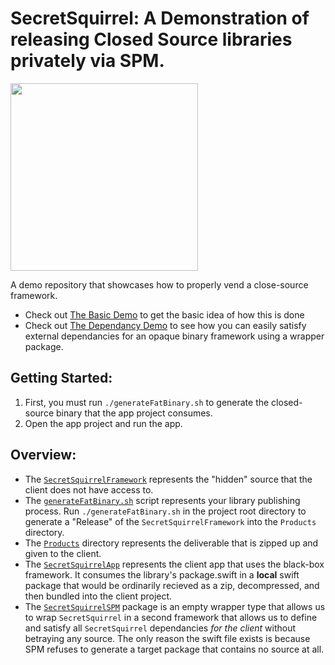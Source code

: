 # SecretSquirrel: A Demonstration of releasing Closed Source libraries privately via SPM.

<img src="https://user-images.githubusercontent.com/887225/163475445-364b68a7-5d7e-4cc2-9f36-7dbc984cf09c.jpg" width=300 />

A demo repository that showcases how to properly vend a close-source framework. 

* Check out [The Basic Demo](https://github.com/JThramer/SecretSquirrel/releases/tag/basic-demo) to get the basic idea of how this is done
* Check out [The Dependancy Demo](https://github.com/JThramer/SecretSquirrel/releases/tag/demo-with-deps) to see how you can easily satisfy external dependancies for an opaque binary framework using a wrapper package.

## Getting Started:
1. First, you must run `./generateFatBinary.sh` to generate the closed-source binary that the app project consumes.
2. Open the app project and run the app. 


## Overview:
* The [`SecretSquirrelFramework`](https://github.com/JThramer/SecretSquirrel/tree/main/SecretSquirrelFramework) represents the "hidden" source that the client does not have access to.
* The [`generateFatBinary.sh`](https://github.com/JThramer/SecretSquirrel/blob/main/generateFatBinary.sh) script represents your library publishing process. Run `./generateFatBinary.sh` in the project root directory to generate a "Release" of the `SecretSquirrelFramework` into the `Products` directory.
* The [`Products`](https://github.com/JThramer/SecretSquirrel/tree/main/Products) directory represents the deliverable that is zipped up and given to the client.
* The [`SecretSquirrelApp`](https://github.com/JThramer/SecretSquirrel/tree/main/SecretSquirrelApp) represents the client app that uses the black-box framework. It consumes the library's package.swift in a **local** swift package that would be ordinarily recieved as a zip, decompressed, and then bundled into the client project.
* The [`SecretSquirrelSPM`](https://github.com/MLB-Ballpark/SecretSquirrel/blob/main/Products/Sources/SecretSquirrelSPM/SecretSquirrelSPM.swift) package is an empty wrapper type that allows us to wrap `SecretSquirrel` in a second framework that allows us to define and satisfy all `SecretSquirrel` dependancies _for the client_ without betraying any source. The only reason the swift file exists is because SPM refuses to generate a target package that contains no source at all.
